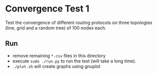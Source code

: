 # Convergence Test 1

Test the convergence of different routing protocols on three topologies (line, grid and a random tree) of 100 nodes each.

## Run

* remove remaining `*.csv` files in this directory
* execute `sudo ./run.py` to run the test (will take a long time).
* `./plot.sh` will create graphs using gnuplot
